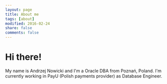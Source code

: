 ```yaml
---
layout: page
title: About me
tags: [about]
modified: 2016-02-24
share: false
comments: false
---
```


# Hi there!

My name is Andrzej Nowicki and I'm a Oracle DBA from Poznań, Poland. I'm currently working in PayU (Polish payments provider) as Database Engineer.
